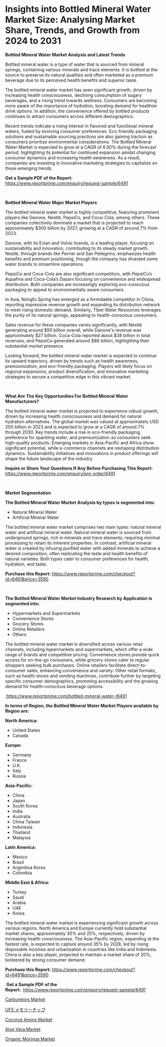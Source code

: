 <p><h1>Insights into Bottled Mineral Water Market Size: Analysing Market Share, Trends, and Growth from 2024 to 2031</h1></p><p><strong>Bottled Mineral Water Market Analysis and Latest Trends</strong></p>
<p><p>Bottled mineral water is a type of water that is sourced from mineral springs, containing various minerals and trace elements. It is bottled at the source to preserve its natural qualities and often marketed as a premium beverage due to its perceived health benefits and superior taste. </p><p>The bottled mineral water market has seen significant growth, driven by increasing health consciousness, declining consumption of sugary beverages, and a rising trend towards wellness. Consumers are becoming more aware of the importance of hydration, boosting demand for healthier drink options. In addition, the convenience offered by bottled products continues to attract consumers across different demographics.</p><p>Recent trends indicate a rising interest in flavored and functional mineral waters, fueled by evolving consumer preferences. Eco-friendly packaging solutions and sustainable sourcing practices are also gaining traction as consumers prioritize environmental considerations. The Bottled Mineral Water Market is expected to grow at a CAGR of 6.50% during the forecast period, highlighting its potential for continued expansion amidst changing consumer dynamics and increasing health awareness. As a result, companies are investing in innovative marketing strategies to capitalize on these emerging trends.</p></p>
<p><strong>Get a Sample PDF of the Report:&nbsp;</strong> <a href="https://www.reportprime.com/enquiry/request-sample/6491">https://www.reportprime.com/enquiry/request-sample/6491</a></p>
<p>&nbsp;</p>
<p><strong>Bottled Mineral Water Major Market Players</strong></p>
<p><p>The bottled mineral water market is highly competitive, featuring prominent players like Danone, Nestlé, PepsiCo, and Coca-Cola, among others. These companies collectively dominate a market that is projected to reach approximately $300 billion by 2027, growing at a CAGR of around 7% from 2023.</p><p>Danone, with its Evian and Volvic brands, is a leading player, focusing on sustainability and innovation, contributing to its steady market growth. Nestlé, through brands like Perrier and San Pellegrino, emphasizes health benefits and premium positioning, though the company has divested some water brands to streamline operations.</p><p>PepsiCo and Coca-Cola are also significant competitors, with PepsiCo’s Aquafina and Coca-Cola’s Dasani focusing on convenience and widespread distribution. Both companies are increasingly exploring eco-conscious packaging to appeal to environmentally aware consumers.</p><p>In Asia, Nongfu Spring has emerged as a formidable competitor in China, reporting impressive revenue growth and expanding its distribution network to meet rising domestic demand. Similarly, Tibet Water Resources leverages the purity of its natural springs, appealing to health-conscious consumers.</p><p>Sales revenue for these companies varies significantly, with Nestlé generating around $93 billion overall, while Danone's revenue was approximately $27 billion. Coca-Cola reported about $38 billion in total revenues, and PepsiCo generated around $86 billion, highlighting their substantial market presence.</p><p>Looking forward, the bottled mineral water market is expected to continue its upward trajectory, driven by trends such as health awareness, premiumization, and eco-friendly packaging. Players will likely focus on regional expansions, product diversification, and innovative marketing strategies to secure a competitive edge in this vibrant market.</p></p>
<p>&nbsp;</p>
<p><strong>What Are The Key Opportunities For Bottled Mineral Water Manufacturers?</strong></p>
<p><p>The bottled mineral water market is projected to experience robust growth, driven by increasing health consciousness and demand for natural hydration alternatives. The global market was valued at approximately USD 200 billion in 2023 and is expected to grow at a CAGR of around 7% through 2030. Key trends include a rise in eco-friendly packaging, preference for sparkling water, and premiumization as consumers seek high-quality products. Emerging markets in Asia-Pacific and Africa show significant potential, while e-commerce channels are reshaping distribution dynamics. Sustainability initiatives and innovations in product offerings will shape the future landscape of the industry.</p></p>
<p><strong>Inquire or Share Your Questions If Any Before Purchasing This Report:</strong> <a href="https://www.reportprime.com/enquiry/pre-order/6491">https://www.reportprime.com/enquiry/pre-order/6491</a></p>
<p>&nbsp;</p>
<p><strong>Market Segmentation</strong></p>
<p><strong>The Bottled Mineral Water Market Analysis by types is segmented into:</strong></p>
<p><ul><li>Natural Mineral Water</li><li>Artificial Mineral Water</li></ul></p>
<p><p>The bottled mineral water market comprises two main types: natural mineral water and artificial mineral water. Natural mineral water is sourced from underground springs, rich in minerals and trace elements, requiring minimal processing to retain its inherent properties. In contrast, artificial mineral water is created by infusing purified water with added minerals to achieve a desired composition, often replicating the taste and health benefits of natural varieties. Both types cater to consumer preferences for health, hydration, and taste.</p></p>
<p><strong>Purchase this Report:&nbsp;</strong><a href="https://www.reportprime.com/checkout?id=6491&price=3590">https://www.reportprime.com/checkout?id=6491&price=3590</a></p>
<p>&nbsp;</p>
<p><strong>The Bottled Mineral Water Market Industry Research by Application is segmented into:</strong></p>
<p><ul><li>Hypermarkets and Supermarkets</li><li>Convenience Stores</li><li>Grocery Stores</li><li>Online Retailers</li><li>Others</li></ul></p>
<p><p>The bottled mineral water market is diversified across various retail channels, including hypermarkets and supermarkets, which offer a wide range of brands and competitive pricing. Convenience stores provide quick access for on-the-go consumers, while grocery stores cater to regular shoppers seeking bulk purchases. Online retailers facilitate direct-to-consumer sales, enhancing convenience and variety. Other retail formats, such as health stores and vending machines, contribute further by targeting specific consumer demographics, promoting accessibility and the growing demand for health-conscious beverage options.</p></p>
<p><a href="https://www.reportprime.com/bottled-mineral-water-r6491">&nbsp;https://www.reportprime.com/bottled-mineral-water-r6491</a></p>
<p><strong>In terms of Region, the Bottled Mineral Water Market Players available by Region are:</strong></p>
<p>
    <p> <strong> North America: </strong>
        <ul>
            <li>United States</li>
            <li>Canada</li>
        </ul>
        </p> 
    <p> <strong> Europe: </strong>
        <ul>
            <li>Germany</li>
            <li>France</li>
            <li>U.K.</li>
            <li>Italy</li>
            <li>Russia</li>
        </ul>
        </p> 
    <p> <strong> Asia-Pacific: </strong>
        <ul>
            <li>China</li>
            <li>Japan</li>
            <li>South Korea</li>
            <li>India</li>
            <li>Australia</li>
            <li>China Taiwan</li>
            <li>Indonesia</li>
            <li>Thailand</li>
            <li>Malaysia</li>
        </ul>
        </p> 
    <p> <strong> Latin America: </strong>
        <ul>
            <li>Mexico</li>
            <li>Brazil</li>
            <li>Argentina Korea</li>
            <li>Colombia</li>
        </ul>
        </p> 
    <p> <strong> Middle East & Africa: </strong>
        <ul>
            <li>Turkey</li>
            <li>Saudi</li>
            <li>Arabia</li>
            <li>UAE</li>
            <li>Korea</li>
        </ul>
    </p>
    </p>
<p><p>The bottled mineral water market is experiencing significant growth across various regions. North America and Europe currently hold substantial market shares, approximately 30% and 25%, respectively, driven by increasing health consciousness. The Asia-Pacific region, expanding at the fastest rate, is expected to capture around 35% by 2028, led by rising disposable incomes and urbanization in countries like India and Indonesia. China is also a key player, projected to maintain a market share of 20%, bolstered by strong consumer demand.</p></p>
<p><strong>Purchase this Report: </strong><a href="https://www.reportprime.com/checkout?id=6491&price=3590">https://www.reportprime.com/checkout?id=6491&price=3590</a></p>
<p>&nbsp;<strong>Get a Sample PDF of the Report:&nbsp;&nbsp;</strong><a href="https://www.reportprime.com/enquiry/request-sample/6491">https://www.reportprime.com/enquiry/request-sample/6491</a></p>
<p><strong></strong></p>
<p><p><a href="https://www.linkedin.com/pulse/why-should-you-invest-carburetors-market-trends-leading-mnpee?trackingId=loTbUG%2F%2BQomeMY6lUEhexw%3D%3D">Carburetors Market</a></p><p><a href="https://medium.com/@olyy49keyt/%E3%82%B0%E3%83%AD%E3%83%BC%E3%83%90%E3%83%ABufs%E3%83%A1%E3%83%A2%E3%83%AA%E3%83%BC%E3%83%81%E3%83%83%E3%83%97%E7%94%A3%E6%A5%AD-%E7%A8%AE%E9%A1%9E-%E7%94%A8%E9%80%94-%E5%B8%82%E5%A0%B4%E3%83%97%E3%83%AC%E3%83%BC%E3%83%A4%E3%83%BC-%E5%9C%B0%E5%9F%9F%E6%88%90%E9%95%B7%E5%88%86%E6%9E%90-%E3%81%9D%E3%81%97%E3%81%A6%E5%B0%86%E6%9D%A5%E3%81%AE%E3%82%B7%E3%83%8A%E3%83%AA%E3%82%AA-2024-2031-77f4653c38c5">UFS メモリーチップ</a></p><p><a href="https://github.com/Annahawkins697/Market-Research-Report-List-1/blob/main/coconut-amino-market.md">Coconut Amino Market</a></p><p><a href="https://www.linkedin.com/pulse/aloe-vera-market-insights-product-type-application-trends-iwh1f?trackingId=i8i4%2BEJ1SiaHBtjQ6ge9vQ%3D%3D">Aloe Vera Market</a></p><p><a href="https://github.com/WashimHussain441/Market-Research-Report-List-1/blob/main/organic-moringa-market.md">Organic Moringa Market</a></p></p>